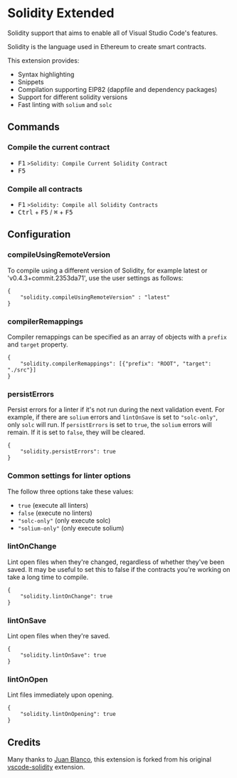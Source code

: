 # Solidity Extended

Solidity support that aims to enable all of Visual Studio Code's features.

Solidity is the language used in Ethereum to create smart contracts.

This extension provides:

* Syntax highlighting
* Snippets
* Compilation supporting EIP82 (dappfile and dependency packages)
* Support for different solidity versions
* Fast linting with `solium` and `solc`

## Commands

### Compile the current contract

- <kbd>F1</kbd> `>Solidity: Compile Current Solidity Contract`
- <kbd>F5</kbd>

### Compile all contracts

- <kbd>F1</kbd> `>Solidity: Compile all Solidity Contracts`
- <kbd>Ctrl</kbd> + <kbd>F5</kbd> / <kbd>⌘</kbd> + <kbd>F5</kbd>

## Configuration

### compileUsingRemoteVersion

To compile using a different version of Solidity, for example latest or 'v0.4.3+commit.2353da71', use the user settings as follows:

```
{
    "solidity.compileUsingRemoteVersion" : "latest"
}
```

### compilerRemappings

Compiler remappings can be specified as an array of objects with a `prefix` and `target` property.

```
{
    "solidity.compilerRemappings": [{"prefix": "ROOT", "target": "./src"}]
}
```

### persistErrors

Persist errors for a linter if it's not run during the next validation event. For example, if there are `solium` errors and `lintOnSave` is set to `"solc-only"`, only `solc` will run. If `persistErrors` is set to `true`, the `solium` errors will remain. If it is set to `false`, they will be cleared.

```
{
    "solidity.persistErrors": true
}
```

### Common settings for linter options

The follow three options take these values:

- `true` (execute all linters)
- `false` (execute no linters)
- `"solc-only"` (only execute solc)
- `"solium-only"` (only execute solium)

### lintOnChange

Lint open files when they're changed, regardless of whether they've been saved. It may be useful to set this to false if the contracts you're working on take a long time to compile.

```
{
    "solidity.lintOnChange": true
}
```

### lintOnSave

Lint open files when they're saved.

```
{
    "solidity.lintOnSave": true
}
```

### lintOnOpen

Lint files immediately upon opening.

```
{
    "solidity.lintOnOpening": true
}
```

## Credits

Many thanks to [Juan Blanco](https://github.com/juanfranblanco), this extension is forked from his original [vscode-solidity](https://github.com/juanfranblanco/vscode-solidity) extension.
